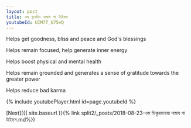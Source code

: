 ```yaml
---
layout: post
title: ওম কুনদিন নামায গা টাইমস
youtubeId: UIM7T_G75vQ
---
```

 
 
Helps get goodness, bliss and peace and God's blessings
 
Helps remain focused, help generate inner energy 
 
Helps boost physical and mental health 
 
Helps remain grounded and generates a sense of gratitude towards the greater power 
 
Helps reduce bad karma
 
 
 
 


{% include youtubePlayer.html id=page.youtubeId %}
 
[Next]({{ site.baseurl }}{% link  split2/_posts/2018-08-23-ওম ভিকুরবানায়া নামায গা টাইমস.md%})
 
